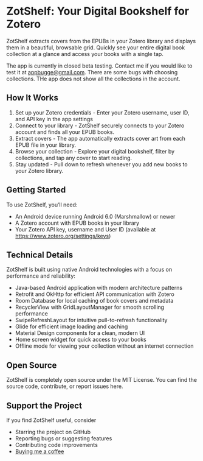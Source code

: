 # ZotShelf: Your Digital Bookshelf for Zotero 

ZotShelf extracts covers from the EPUBs in your Zotero library and displays them in a beautiful, browsable grid. Quickly see your entire digital book collection at a glance and access your books with a single tap.

The app is currently in closed beta testing. Contact me if you would like to test it at appbugge@gmail.com. There are some bugs with choosing collections. THe app does not show all the collections in the account.

## How It Works

1. Set up your Zotero credentials - Enter your Zotero username, user ID, and API key in the app settings
2. Connect to your library - ZotShelf securely connects to your Zotero account and finds all your EPUB books.
3. Extract covers - The app automatically extracts cover art from each EPUB file in your library.
4. Browse your collection - Explore your digital bookshelf, filter by collections, and tap any cover to start reading.
5. Stay updated - Pull down to refresh whenever you add new books to your Zotero library.

## Getting Started

To use ZotShelf, you’ll need:

- An Android device running Android 6.0 (Marshmallow) or newer
- A Zotero account with EPUB books in your library
- Your Zotero API key, username and User ID (available at https://www.zotero.org/settings/keys)

## Technical Details

ZotShelf is built using native Android technologies with a focus on performance and reliability:

- Java-based Android application with modern architecture patterns
- Retrofit and OkHttp for efficient API communication with Zotero
- Room Database for local caching of book covers and metadata
- RecyclerView with GridLayoutManager for smooth scrolling performance
- SwipeRefreshLayout for intuitive pull-to-refresh functionality
- Glide for efficient image loading and caching
- Material Design components for a clean, modern UI
- Home screen widget for quick access to your books
- Offline mode for viewing your collection without an internet connection

## Open Source

ZotShelf is completely open source under the MIT License. You can find the source code, contribute, or report issues here.

## Support the Project

If you find ZotShelf useful, consider

- Starring the project on GitHub
- Reporting bugs or suggesting features
- Contributing code improvements
- [Buying me a coffee](https://buymeacoffee.com/oyvindbs)

